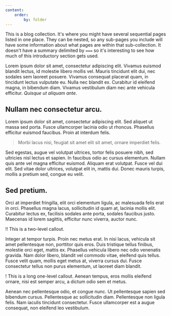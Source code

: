 ```yaml
---
content:
    order:
        by: folder
---
```


This is a blog collection.  It's where you might have several sequential pages listed in one place.  They can be nested, so any sub-pages you include will have some information about what pages are within that sub-collection.  It doesn't have a summary delimited by `===` so it's interesting to see how much of this introductory section gets used.

Lorem ipsum dolor sit amet, consectetur adipiscing elit. Vivamus euismod blandit lectus, id molestie libero mollis vel. Mauris tincidunt elit dui, nec sodales sem laoreet posuere. Vivamus consequat placerat quam, in tincidunt lectus vulputate eu. Nulla nec blandit ex. Curabitur id eleifend magna, in bibendum diam. Vivamus vestibulum diam nec ante vehicula efficitur. *Quisque ut aliquam ante*. 

## Nullam nec consectetur arcu. 

Lorem ipsum dolor sit amet, consectetur adipiscing elit. Sed aliquet ut massa sed porta. Fusce ullamcorper lacinia odio ut rhoncus. Phasellus efficitur euismod faucibus. Proin at interdum felis.

> Morbi lacus nisi, feugiat sit amet elit sit amet, ornare imperdiet felis. 

Sed egestas, augue vel volutpat ultrices, tortor felis posuere nibh, sed ultricies nisl lectus et sapien. In faucibus odio ac cursus elementum. Nullam quis ante vel magna efficitur euismod. Aliquam erat volutpat. Fusce vel dui elit. Sed vitae dolor ultrices, volutpat elit in, mattis dui. Donec mauris turpis, mollis a pretium sed, congue eu velit. 

## Sed pretium.

Orci at imperdiet fringilla, elit orci elementum ligula, ac malesuada felis erat in orci. Phasellus magna lacus, sollicitudin id quam at, lacinia mollis elit. Curabitur lectus ex, facilisis sodales ante porta, sodales faucibus justo. Maecenas id lorem sagittis, efficitur nunc viverra, auctor nunc. 

!! This is a two-level callout.

Integer at tempor turpis. Proin nec metus erat. In nisi lacus, vehicula sit amet pellentesque non, porttitor quis eros. Duis tristique tellus finibus, molestie orci eget, mattis ex. Phasellus vehicula libero nec odio venenatis gravida. Nam dolor libero, blandit vel commodo vitae, eleifend quis tellus. Fusce velit quam, mollis eget metus at, viverra cursus dui. Fusce consectetur tellus non purus elementum, ut laoreet diam blandit. 

! This is a long one-level callout.  Aenean tempus, eros mollis eleifend ornare, nisi est semper arcu, a dictum odio sem et metus. 

Aenean nec pellentesque odio, et congue nunc. Ut pellentesque sapien sed bibendum cursus. Pellentesque ac sollicitudin diam. Pellentesque non ligula felis. Nam iaculis tincidunt consectetur. Fusce ullamcorper est a augue consequat, non eleifend leo vestibulum.
